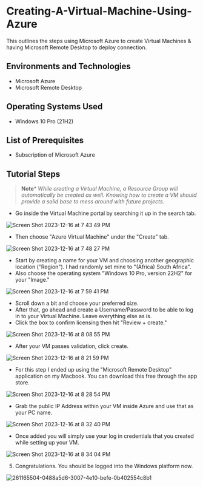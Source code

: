 # Creating-A-Virtual-Machine-Using-Azure

This outlines the steps using Microsoft Azure to create Virtual Machines & having Microsoft Remote Desktop to deploy connection. 

<h2>Environments and Technologies</h2>

- Microsoft Azure
- Microsoft Remote Desktop

<h2>Operating Systems Used </h2>

- Windows 10 Pro</b> (21H2)

<h2>List of Prerequisites</h2>

- Subscription of Microsoft Azure

<h2>Tutorial Steps</h2>

>**Note***
>_While creating a Virtual Machine, a Resource Group will automatically be created as well. Knowing how to create a VM should provide a solid base to mess around with future projects._

- Go inside the Virtual Machine portal by searching it up in the search tab.
  
![Screen Shot 2023-12-16 at 7 43 49 PM](https://github.com/Emq17/Observing-IP-Addresses-Through-ProtonVPN/assets/147126755/52632ac6-a309-4eaa-adcd-ba6227546957)

- Then choose "Azure Virtual Machine" under the "Create" tab.

![Screen Shot 2023-12-16 at 7 48 27 PM](https://github.com/Emq17/Observing-IP-Addresses-Through-ProtonVPN/assets/147126755/be2f6106-32be-46bc-a04f-7df430a1acfb)

- Start by creating a name for your VM and choosing another geographic location ("Region"). I had randomly set mine to "(Africa) South Africa".
- Also choose the operating system "Windows 10 Pro, version 22H2" for your "Image."

![Screen Shot 2023-12-16 at 7 59 41 PM](https://github.com/Emq17/Observing-IP-Addresses-Through-ProtonVPN/assets/147126755/37c70a45-3ddd-4031-8eab-129b1d6624bf)
     
- Scroll down a bit and choose your preferred size.
- After that, go ahead and create a Username/Password to be able to log in to your Virtual Machine. Leave everything else as is.
- Click the box to confirm licensing then hit "Review + create."

![Screen Shot 2023-12-16 at 8 08 55 PM](https://github.com/Emq17/Observing-IP-Addresses-Through-ProtonVPN/assets/147126755/0bcc5f47-4fd4-4a11-8bd9-08ce7a258cdb)

- After your VM passes validation, click create.

![Screen Shot 2023-12-16 at 8 21 59 PM](https://github.com/Emq17/Observing-IP-Addresses-Through-ProtonVPN/assets/147126755/193c2084-6782-4e9b-8c76-81c6a30b8acb)

- For this step I ended up using the "Microsoft Remote Desktop" application on my Macbook. You can download this free through the app store.

![Screen Shot 2023-12-16 at 8 28 54 PM](https://github.com/Emq17/Observing-IP-Addresses-Through-ProtonVPN/assets/147126755/27ff32a7-b4ee-4e21-9973-3430b246b1f6)

- Grab the public IP Address within your VM inside Azure and use that as your PC name. 

![Screen Shot 2023-12-16 at 8 32 40 PM](https://github.com/Emq17/Observing-IP-Addresses-Through-ProtonVPN/assets/147126755/f33fe4dc-8581-44c1-8831-081f5ab599d2)

- Once added you will simply use your log in credentials that you created while setting up your VM.

![Screen Shot 2023-12-16 at 8 34 04 PM](https://github.com/Emq17/Observing-IP-Addresses-Through-ProtonVPN/assets/147126755/a6e3065f-0d7b-4090-a24a-8e6be650f177)

5. Congratulations. You should be logged into the Windows platform now.
 
![261165504-0488a5d6-3007-4e10-befe-0b402554c8b1](https://github.com/Emq17/Creating-Virtual-Machine-Azure/assets/147126755/32e74538-1cfe-46f7-bc77-606818c7a7f5)


